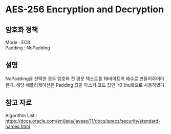# AES-256 Encryption and Decryption
## 암호화 정책
Mode : ECB  
Padding : NoPadding
## 설명
NoPadding을 선택한 경우 암호화 전 평문 텍스트를 16바이트의 배수로 만들어주어야 한다. 해당 애플리케이션은 Padding 값을 아스키 코드 값인
'\0'(null)으로 사용하였다.
## 참고 자료
Algorithm List : https://docs.oracle.com/en/java/javase/11/docs/specs/security/standard-names.html

